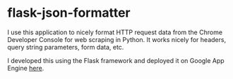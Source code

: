 # flask-json-formatter

I use this application to nicely format HTTP request data from the Chrome Developer Console for web scraping in Python. It works nicely for headers, query string parameters, form data, etc.

I developed this using the Flask framework and deployed it on Google App Engine [here](https://flask-json-formatter.appspot.com/).